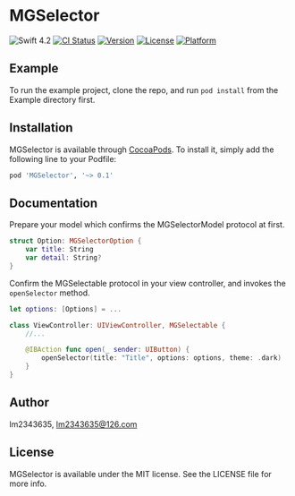 # MGSelector

![Swift 4.2](https://img.shields.io/badge/Swift-4.2-orange.svg)
[![CI Status](https://img.shields.io/travis/lm2343635/MGSelector.svg?style=flat)](https://travis-ci.org/lm2343635/MGSelector)
[![Version](https://img.shields.io/cocoapods/v/MGSelector.svg?style=flat)](https://cocoapods.org/pods/MGSelector)
[![License](https://img.shields.io/cocoapods/l/MGSelector.svg?style=flat)](https://cocoapods.org/pods/MGSelector)
[![Platform](https://img.shields.io/cocoapods/p/MGSelector.svg?style=flat)](https://cocoapods.org/pods/MGSelector)

## Example

To run the example project, clone the repo, and run `pod install` from the Example directory first.

## Installation

MGSelector is available through [CocoaPods](https://cocoapods.org). To install
it, simply add the following line to your Podfile:

```ruby
pod 'MGSelector', '~> 0.1'
```

## Documentation

Prepare your model which confirms the MGSelectorModel protocol at first.
```Swift
struct Option: MGSelectorOption {
    var title: String
    var detail: String?
}
```
Confirm the MGSelectable protocol in your view controller, and invokes the `openSelector` method.
```Swift
let options: [Options] = ...

class ViewController: UIViewController, MGSelectable {
    //...

    @IBAction func open(_ sender: UIButton) {
        openSelector(title: "Title", options: options, theme: .dark)
    }
}
```

## Author

lm2343635, lm2343635@126.com

## License

MGSelector is available under the MIT license. See the LICENSE file for more info.

